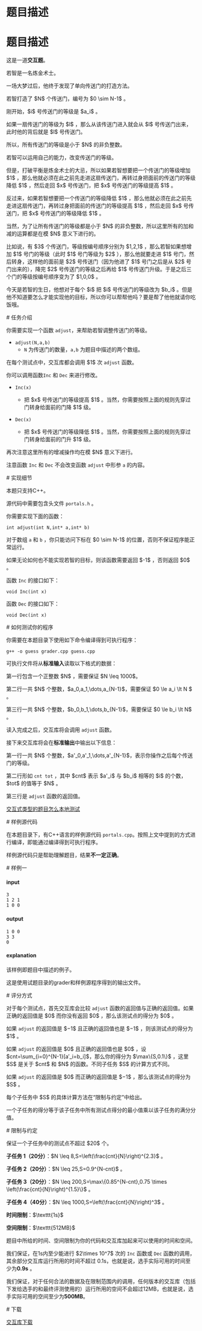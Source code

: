 # 题目描述

# 题目描述


<p>这是一道<strong>交互题</strong>。</p>
<p>若智是一名炼金术士。</p>
<p>一场大梦过后，他终于发现了单向传送门的打造方法。</p>
<p>若智打造了 $N$ 个传送门，编号为 $0 \sim N-1$ 。</p>
<p>刚开始，$i$ 号传送门的等级是 $a_i$ 。</p>
<p>如果一扇传送门的等级为 $l$ ，那么从该传送门进入就会从 $l$ 号传送门出来，此时他的背后就是 $l$ 号传送门。</p>
<p>所以，所有传送门的等级是小于 $N$ 的非负整数。</p>
<p>若智可以运用自己的能力，改变传送门的等级。</p>
<p>但是，打破平衡是炼金术士的大忌，所以如果若智想要把一个传送门的等级增加 $1$ ，那么他就必须在此之前先走进这扇传送门，再转过身把面前的传送门的等级降低 $1$ ，然后走回 $x$ 号传送门，把 $x$ 号传送门的等级提高 $1$ 。</p>
<p>反过来，如果若智想要把一个传送门的等级降低 $1$ ，那么他就必须在此之前先走进这扇传送门，再转过身把面前的传送门的等级提高 $1$ ，然后走回 $x$ 号传送门，把 $x$ 号传送门的等级降低 $1$ 。</p>
<p>当然，为了让所有传送门的等级都是小于 $N$ 的非负整数，所以这里所有的加和减的运算都是在模 $N$ 意义下进行的。</p>
<p>比如说，有 $3$ 个传送门，等级按编号顺序分别为 $1,2,1$ ，那么若智如果想增加 $1$ 号门的等级（此时 $1$ 号门等级为 $2$ ），那么他就要走进 $1$ 号门，然后转身，这样他的面前是 $2$ 号传送门（因为他进了 $1$ 号门之后是从 $2$ 号门出来的），降完 $2$ 号传送门的等级之后再给 $1$ 号传送门升级。于是之后三个门的等级按编号顺序变为了 $1,0,0$ 。</p>
<p>今天是若智的生日，他想对于每个 $i$ 把 $i$ 号传送门的等级改为 $b_i$ 。但是他不知道要怎么才能实现他的目标，所以你可以帮帮他吗？要是帮了他他就请你吃饭哦。</p>
# 任务介绍


<p>你需要实现一个函数 <code>adjust</code>，来帮助若智调整传送门的等级。</p>
<ul><li><code>adjust(N,a,b)</code><ul><li><code>N</code> 为传送门的数量，<code>a,b</code>  为题目中描述的两个数组。</li>
</ul></li>
</ul><p>在每个测试点中，交互库都会调用 $1$ 次 <code>adjust</code> 函数。</p>
<p>你可以调用函数<code>Inc</code> 和 <code>Dec</code> 来进行修改。</p>
<ul><li><p><code>Inc(x)</code></p>
<ul><li>把 $x$ 号传送门的等级提高 $1$ 。当然，你需要按照上面的规则先穿过门转身给面前的门降 $1$ 级。</li>
</ul></li>
<li><p><code>Dec(x)</code></p>
<ul><li>把 $x$ 号传送门的等级降低 $1$ 。当然，你需要按照上面的规则先穿过门转身给面前的门升 $1$ 级。</li>
</ul></li>
</ul><p>再次注意这里所有的增减操作均在模 $N$ 意义下进行。</p>
<p>注意函数 <code>Inc</code> 和 <code>Dec</code> 不会改变函数 <code>adjust</code> 中形参 <code>a</code> 的内容。</p>
# 实现细节


<p>本题只支持C++。</p>
<p>源代码中需要包含头文件 <code>portals.h</code> 。</p>
<p>你需要实现下面的函数：</p>
<pre><code class="sh_cpp">int adjust(int N,int* a,int* b)</code></pre>
<p>对于数组 <code>a</code> 和 <code>b</code> ，你只能访问下标在 $0 \sim N-1$ 的位置，否则不保证程序能正常运行。</p>
<p>如果无论如何也不能实现若智的目标，则该函数需要返回 $-1$ ，否则返回 $0$ 。</p>
<p>函数 <code>Inc</code> 的接口如下：</p>
<pre><code class="sh_cpp">void Inc(int x)</code></pre>
<p>函数 <code>Dec</code> 的接口如下：</p>
<pre><code class="sh_cpp">void Dec(int x)</code></pre>
# 如何测试你的程序


<p>你需要在本题目录下使用如下命令编译得到可执行程序：</p>
<pre><code class="sh_bash">g++ -o guess grader.cpp guess.cpp</code></pre>
<p>可执行文件将从<strong>标准输入</strong>读取以下格式的数据：</p>
<p>第一行包含一个正整数 $N$ ，需要保证 $N \leq 1000$。</p>
<p>第二行一共 $N$ 个整数，$a_0,a_1,\dots,a_{N-1}$，需要保证 $0 \le a_i \lt N $ 。</p>
<p>第三行一共 $N$ 个整数，$b_0,b_1,\dots,b_{N-1}$，需要保证 $0 \le b_i \lt N$ 。</p>
<p>读入完成之后，交互库将会调用 <code>adjust</code> 函数。</p>
<p>接下来交互库将会在<strong>标准输出</strong>中输出以下信息：</p>
<p>第一行一共 $N$ 个整数，$a&#39;_0,a&#39;_1,\dots,a&#39;_{N-1}$，表示你操作之后每个传送门的等级。</p>
<p>第二行形如 <code>cnt tot</code>  ，其中 $cnt$ 表示 $a&#39;_i$ 与 $b_i$ 相等的 $i$ 的个数，$tot$ 的值等于 $N$ 。</p>
<p>第三行是 <code>adjust</code> 函数的返回值。 </p>
<p><a href="/faq">交互式类型的题目怎么本地测试</a></p>
# 样例源代码


<p>在本题目录下，有C++语言的样例源代码 <code>portals.cpp</code>。按照上文中提到的方式进行编译，即能通过编译得到可执行程序。</p>
<p>样例源代码只是帮助理解题目，结果<strong>不一定正确</strong>。</p>
# 样例一


<h4>input</h4>
<pre><code>3
1 2 1
1 0 0</code></pre>
<h4>output</h4>
<pre><code>1 0 0
3 3
0</code></pre>
<h4>explanation</h4>
<p>该样例即题目中描述的例子。</p>
<p>这是使用试题目录的grader和样例源程序得到的输出文件。</p>
# 评分方式


<p>对于每个测试点，首先交互库会比较 <code>adjust</code> 函数的返回值与正确的返回值。如果正确的返回值是 $0$ 而你没有返回 $0$ ，那么该测试点的得分为 $0$ 。</p>
<p>如果 <code>adjust</code> 的返回值是 $−1$ 且正确的返回值也是 $−1$ ，则该测试点的得分为 $1$ 。</p>
<p>如果 <code>adjust</code> 的返回值是 $0$ 且正确的返回值也是 $0$ ，设 $cnt=\sum_{i=0}^{N-1}[a′_i=b_i]$，那么你的得分为 $\max\{S,0.1\}$ ，这里 $S$ 是关于 $cnt$ 和 $N$ 的函数。不同子任务 $S$ 的计算方式不同。</p>
<p>如果 <code>adjust</code> 的返回值是 $0$ 而正确的返回值是 $−1$ ，那么该测试点的得分为 $S$ 。</p>
<p>每个子任务中 $S$ 的具体计算方法在“限制与约定”中给出。</p>
<p>一个子任务的得分等于该子任务中所有测试点得分的最小值乘以该子任务的满分分值。</p>
# 限制与约定


<p>保证一个子任务中的测试点不超过 $20$ 个。</p>
<p><strong>子任务 1（20分）</strong>：$N \leq 8,S=\left(\frac{cnt}{N}\right)^{2.3}$ 。 </p>
<p><strong>子任务 2（20分）</strong>：$N \leq 25,S=0.9^{N-cnt}$ 。</p>
<p><strong>子任务 3（20分）</strong>：$N \leq 200,S=\max\{0.85^{N-cnt},0.75 \times \left(\frac{cnt}{N}\right)^{1.5}\}$ 。</p>
<p><strong>子任务 4（40分）</strong>：$N \leq 1000,S=\left(\frac{cnt}{N}\right)^3$ 。</p>
<p><strong>时间限制</strong>：$\texttt{1s}$</p>
<p><strong>空间限制</strong>：$\texttt{512MB}$</p>
<p>题目中所给的时间、空间限制为你的代码和交互库加起来可以使用的时间和空间。</p>
<p>我们保证，在1s内至少能进行 $2\times 10^7​$ 次的 <code>Inc</code> 函数或 <code>Dec</code> 函数的调用，其余部分交互库运行所用的时间不超过 0.1s，也就是说，选手实际可用的时间至少为<strong>0.9s</strong> 。</p>
<p>我们保证，对于任何合法的数据及在限制范围内的调用，任何版本的交互库（包括下发给选手的和最终评测使用的）运行所用的空间不会超过12MB，也就是说，选手实际可用的空间至少为<strong>500MB</strong>。</p>
# 下载


<p><a href="/download.php?type=problem&amp;id=446">交互库下载</a></p>
